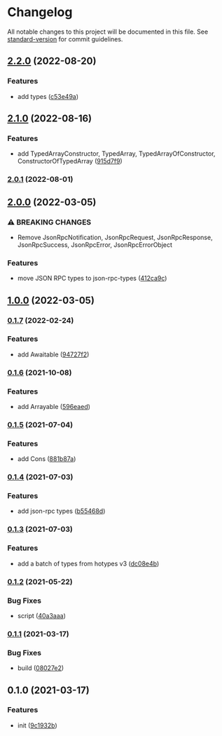 # Changelog

All notable changes to this project will be documented in this file. See [standard-version](https://github.com/conventional-changelog/standard-version) for commit guidelines.

## [2.2.0](https://github.com/BlackGlory/justypes/compare/v2.1.0...v2.2.0) (2022-08-20)


### Features

* add types ([c53e49a](https://github.com/BlackGlory/justypes/commit/c53e49a4b5317987a8c3924fdcf8d07d6b8a1b3e))

## [2.1.0](https://github.com/BlackGlory/justypes/compare/v2.0.1...v2.1.0) (2022-08-16)


### Features

* add TypedArrayConstructor, TypedArray, TypedArrayOfConstructor, ConstructorOfTypedArray ([915d7f9](https://github.com/BlackGlory/justypes/commit/915d7f9628c99d347e7b76053cd26e22fd769970))

### [2.0.1](https://github.com/BlackGlory/justypes/compare/v2.0.0...v2.0.1) (2022-08-01)

## [2.0.0](https://github.com/BlackGlory/justypes/compare/v1.0.0...v2.0.0) (2022-03-05)


### ⚠ BREAKING CHANGES

* Remove JsonRpcNotification, JsonRpcRequest,
         JsonRpcResponse, JsonRpcSuccess, JsonRpcError,
         JsonRpcErrorObject

### Features

* move JSON RPC types to json-rpc-types ([412ca9c](https://github.com/BlackGlory/justypes/commit/412ca9cc5c4a74f509412febdf52a3449ebc3bcc))

## [1.0.0](https://github.com/BlackGlory/justypes/compare/v0.1.7...v1.0.0) (2022-03-05)

### [0.1.7](https://github.com/BlackGlory/justypes/compare/v0.1.6...v0.1.7) (2022-02-24)


### Features

* add Awaitable ([94727f2](https://github.com/BlackGlory/justypes/commit/94727f2b6888d628e8519b5d68786da097a47ac3))

### [0.1.6](https://github.com/BlackGlory/justypes/compare/v0.1.5...v0.1.6) (2021-10-08)


### Features

* add Arrayable ([596eaed](https://github.com/BlackGlory/justypes/commit/596eaedd77d884bafa5c2b8182152c3845c50744))

### [0.1.5](https://github.com/BlackGlory/justypes/compare/v0.1.4...v0.1.5) (2021-07-04)


### Features

* add Cons ([881b87a](https://github.com/BlackGlory/justypes/commit/881b87a613b3db84ab8019ba9edb6f0aba1be004))

### [0.1.4](https://github.com/BlackGlory/justypes/compare/v0.1.3...v0.1.4) (2021-07-03)


### Features

* add json-rpc types ([b55468d](https://github.com/BlackGlory/justypes/commit/b55468df2c58a43ae72a76bc9338f7861131e570))

### [0.1.3](https://github.com/BlackGlory/justypes/compare/v0.1.2...v0.1.3) (2021-07-03)


### Features

* add a batch of types from hotypes v3 ([dc08e4b](https://github.com/BlackGlory/justypes/commit/dc08e4baa7e1a159875bb5d51101a6459a998fc7))

### [0.1.2](https://github.com/BlackGlory/justypes/compare/v0.1.1...v0.1.2) (2021-05-22)


### Bug Fixes

* script ([40a3aaa](https://github.com/BlackGlory/justypes/commit/40a3aaaba3e3fcb7de07ed461c9174290553b0b9))

### [0.1.1](https://github.com/BlackGlory/justypes/compare/v0.1.0...v0.1.1) (2021-03-17)


### Bug Fixes

* build ([08027e2](https://github.com/BlackGlory/justypes/commit/08027e2fd5ec100270f3a356463c71a5f2269437))

## 0.1.0 (2021-03-17)


### Features

* init ([9c1932b](https://github.com/BlackGlory/justypes/commit/9c1932bc8e88f4672acd45db01638cf3451b7eb1))
